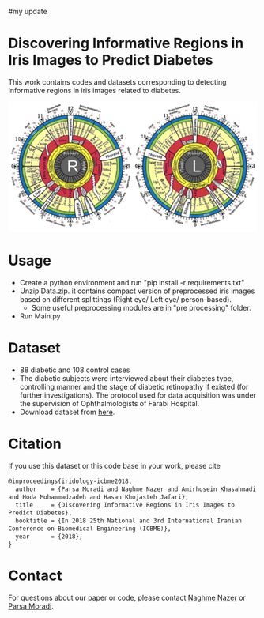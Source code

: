 #my update
# Discovering Informative Regions in Iris Images to Predict Diabetes

This work contains codes and datasets corresponding to detecting Informative regions in iris images related to diabetes.

![](img/Figure6.png)

# Usage
 - Create a python environment and run "pip install -r requirements.txt"
 - Unzip Data.zip. it contains compact version of preprocessed iris images based on different splittings
 (Right eye/ Left eye/ person-based).
    - Some useful preprocessing modules are in "pre processing" folder.
 - Run Main.py

# Dataset
  - 88 diabetic and 108 control cases
  - The diabetic subjects were interviewed about their diabetes type, controlling manner and the stage of diabetic retinopathy if existed (for further investigations). The protocol used for data acquisition was under the supervision of Ophthalmologists of Farabi Hospital.
  - Download dataset from [here](https://drive.google.com/file/d/1y7W84iMXkXcL7pnS-wkN2I5V5VIvZrci/view?usp=sharing).


# Citation
If you use this dataset or this code base in your work, please cite
```
@inproceedings{iridology-icbme2018,
  author    = {Parsa Moradi and Naghme Nazer and Amirhosein Khasahmadi and Hoda Mohammadzadeh and Hasan Khojasteh Jafari},
  title     = {Discovering Informative Regions in Iris Images to Predict Diabetes},
  booktitle = {In 2018 25th National and 3rd International Iranian Conference on Biomedical Engineering (ICBME)},
  year      = {2018},
}
```

# Contact
For questions about our paper or code, please contact [Naghme Nazer](mailto:naghme93@gmail.com) or [Parsa Moradi](mailto::parsa.moradi73@gmail.com).
